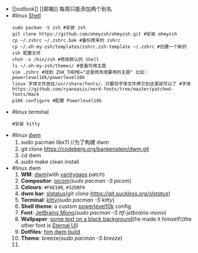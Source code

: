 - [[outlook]] [[邮箱]] 每周只能添加两个别名
- #linux [Shell](https://blog.51cto.com/u_6364219/4920283)
  ```
  sudo pacman -S zsh #安装 zsh
  git clone https://github.com/ohmyzsh/ohmyzsh.git #安装 ohmyzsh
  cp ~/.zshrc ~/.zshrc.bak #备份原来的 zshrc
  cp ~/.oh-my-zsh/templates/zshrc.zsh-template ~/.zshrc #创建一个新的 zsh 配置文件
  chsh -s /bin/zsh #修改默认的 Shell
  ls ~/.oh-my-zsh/themes/ #查看可用主题
  vim .zshrc #找到 ZSH_THEME="这里修改成要用的主题" 比如：powerlevel10k/powerlevel10k
  linux 字体文件放在/usr/share/fonts/，只要将字体文件拷贝到这里就可以了 #字体 https://github.com/ryanoasis/nerd-fonts/tree/master/patched-fonts/Hack
  p10k configure #配置 Powerlevel10k
  ```
- #linux terminal  
  ```
  #安装 kitty
  ```
- #linux [dwm](https://codeberg.org/bankenstein/dwm)  
  1. sudo pacman libx11 //为了构建 dwm
  2. git clone https://codeberg.org/bankenstein/dwm.git
  3. cd dwm
  4. sudo make clean install
- #linux dwm  
  1. **WM**: [dwm](https://dwm.suckless.org/)(with [vanitygaps](https://dwm.suckless.org/patches/vanitygaps/) patch)
  2. **Compositor**: [picom](https://aur.archlinux.org/packages/picom-jonaburg-git)(*sudo pacman -S picom*)
  3. **Colours**: `#FAE100`, `#32DBF0`
  4. **dwm bar**: [slstatus](https://github.com/drkhsh/slstatus)(*git clone https://git.suckless.org/slstatus*)
  5. **Terminal**: [kitty](https://wiki.archlinux.org/title/Kitty)(*sudo pacman -S kitty*)
  6. **Shell theme**: a custom [powerlevel10k](https://github.com/romkatv/powerlevel10k) config
  7. **Font**: [JetBrains Mono](https://www.jetbrains.com/lp/mono/)(*sudo pacman -S ttf-jetbrains-mono*)
  8. **Wallpaper**: [some text on a black background](https://imgur.com/14AnL7O)(he made it himself)(the other font is [Eternal UI](https://www.cufonfonts.com/font/eternal-ui))
  9. **Dotfiles**: [him dwm build](https://codeberg.org/bankenstein/dwm)
  10. **Theme**: breeze(*sudo pacman -S breeze*)
  11.